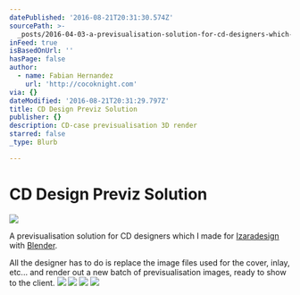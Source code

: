 ```yaml
---
datePublished: '2016-08-21T20:31:30.574Z'
sourcePath: >-
  _posts/2016-04-03-a-previsualisation-solution-for-cd-designers-which-i-made-fo.md
inFeed: true
isBasedOnUrl: ''
hasPage: false
author:
  - name: Fabian Hernandez
    url: 'http://cocoknight.com'
via: {}
dateModified: '2016-08-21T20:31:29.797Z'
title: CD Design Previz Solution
publisher: {}
description: CD-case previsualisation 3D render
starred: false
_type: Blurb

---
```

# CD Design Previz Solution
![](https://s3-us-west-2.amazonaws.com/the-grid-img/p/8ef85a14153aa9b520e612757a6d2b5389f7e10e.png)

A previsualisation solution for CD designers which I made for [Izaradesign][0] with [Blender][1].

All the designer has to do is replace the image files used for the cover, inlay, etc... and render out a new batch of previsualisation images, ready to show to the client.
![](https://s3-us-west-2.amazonaws.com/the-grid-img/p/f078ed2b96465e05d6212b6437c583421b5dbee3.png)
![](https://s3-us-west-2.amazonaws.com/the-grid-img/p/396f8f988ddf76f48e7dedd03d454cdc8f06eabf.png)
![](https://s3-us-west-2.amazonaws.com/the-grid-img/p/7cd2e1a7a8e2b986db0d735fca1c8009686959c9.png)
![](https://s3-us-west-2.amazonaws.com/the-grid-img/p/1f9b0cdd501d5dc2345e10cc59dd3c600aca0f0a.png)

[0]: http://izaradesign.ch/ "Izaradesign"
[1]: http://blender.org/ "Blender"